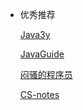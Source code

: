 - 优秀推荐

  [Java3y](https://github.com/ZhongFuCheng3y/3y)

  [JavaGuide](https://github.com/Snailclimb/JavaGuide)

  [闷骚的程序员](https://zhuanlan.zhihu.com/learn4fun)

  [CS-notes](https://github.com/CyC2018/CS-Notes)

